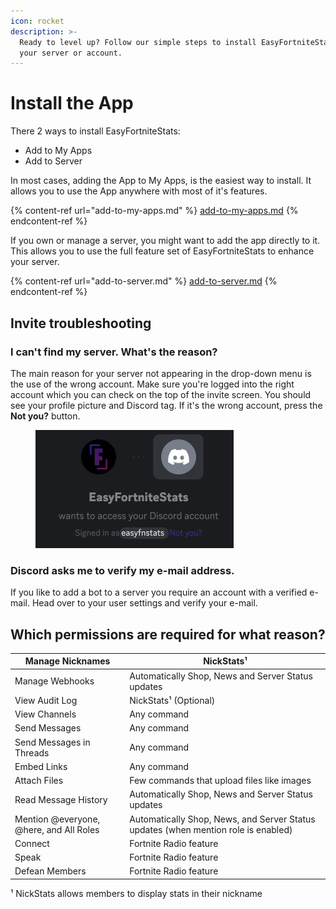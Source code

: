 ```yaml
---
icon: rocket
description: >-
  Ready to level up? Follow our simple steps to install EasyFortniteStats to
  your server or account.
---
```


# Install the App

There 2 ways to install EasyFortniteStats:

* Add to My Apps
* Add to Server

In most cases, adding the App to My Apps, is the easiest way to install. It allows you to use the App anywhere with most of it's features.

{% content-ref url="add-to-my-apps.md" %}
[add-to-my-apps.md](add-to-my-apps.md)
{% endcontent-ref %}

If you own or manage a server, you might want to add the app directly to it. This allows you to use the full feature set of EasyFortniteStats to enhance your server.

{% content-ref url="add-to-server.md" %}
[add-to-server.md](add-to-server.md)
{% endcontent-ref %}

## Invite troubleshooting

### &#x20;I can't find my server. What's the reason?

The main reason for your server not appearing in the drop-down menu is the use of the wrong account. Make sure you're logged into the right account which you can check on the top of the invite screen. You should see your profile picture and Discord tag. If it's the wrong account, press the **Not you?** button.

<figure><img src="../../.gitbook/assets/CleanShot 2024-10-17 at 01.06.00@2x.png" alt="" width="317"><figcaption></figcaption></figure>

### Discord asks me to verify my e-mail address.

If you like to add a bot to a server you require an account with a verified e-mail. Head over to your user settings and verify your e-mail.

## Which permissions are required for what reason?

| Manage Nicknames                        | NickStats¹                                                                         |
| --------------------------------------- | ---------------------------------------------------------------------------------- |
| Manage Webhooks                         | Automatically Shop, News and Server Status updates                                 |
| View Audit Log                          | NickStats¹ (Optional)                                                              |
| View Channels                           | Any command                                                                        |
| Send Messages                           | Any command                                                                        |
| Send Messages in Threads                | Any command                                                                        |
| Embed Links                             | Any command                                                                        |
| Attach Files                            | Few commands that upload files like images                                         |
| Read Message History                    | Automatically Shop, News and Server Status updates                                 |
| Mention @everyone, @here, and All Roles | Automatically Shop, News, and Server Status updates (when mention role is enabled) |
| Connect                                 | Fortnite Radio feature                                                             |
| Speak                                   | Fortnite Radio feature                                                             |
| Defean Members                          | Fortnite Radio feature                                                             |

¹ NickStats allows members to display stats in their nickname
